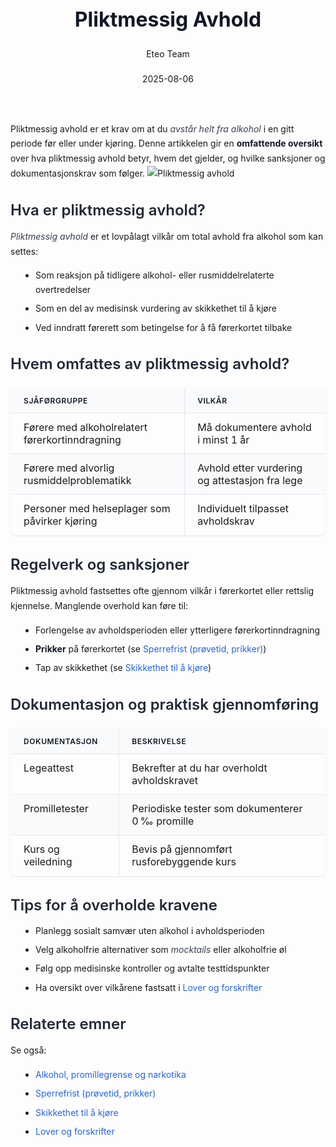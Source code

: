 ﻿---
title: "Pliktmessig Avhold"
date: 2025-08-06
draft: false
author: "Eteo Team"
description: "Guide to Pliktmessig Avhold for Norwegian driving theory exam."
categories: ["Driving Theory"]
tags: ["driving", "theory", "safety"]
featured_image: "/blog/pliktmessig-avhold/pliktmessig-avhold-image.svg"
---
<style>
/* Base text styling */
.article-content {
  font-family: 'Inter', -apple-system, BlinkMacSystemFont, 'Segoe UI', Roboto, Oxygen, Ubuntu, Cantarell, 'Open Sans', 'Helvetica Neue', sans-serif;
  line-height: 1.6;
  color: #1f2937;
  font-size: 16px;
}
/* Headers */
h1 {
  font-size: 2rem;
  font-weight: 700;
  margin: 2rem 0 1.5rem;
  color: #111827;
}
h2 {
  font-size: 1.5rem;
  font-weight: 600;
  margin: 2rem 0 1rem;
  color: #1f2937;
}
h3 {
  font-size: 1.25rem;
  font-weight: 600;
  margin: 1.5rem 0 0.75rem;
  color: #374151;
}
/* Paragraphs */
p {
  margin: 1rem 0;
  line-height: 1.7;
}
/* Lists */
ul, ol {
  margin: 1rem 0 1rem 1.5rem;
  padding-left: 1rem;
}
li {
  margin-bottom: 0.5rem;
  line-height: 1.6;
}
/* Bold and emphasis text */
strong, b {
  font-weight: 700 !important;
  color: #111827;
}
em, i {
  font-style: italic;
  color: #374151;
}
strong em, b i, em strong, i b {
  font-weight: 700 !important;
  font-style: italic;
  color: #111827;
}
/* Links */
a {
  color: #2563eb;
  text-decoration: none;
  transition: color 0.2s ease;
}
a:hover {
  color: #1d4ed8;
  text-decoration: underline;
}
/* Code blocks */
pre, code {
  font-family: 'SFMono-Regular', Consolas, 'Liberation Mono', Menlo, monospace;
  background-color: #f3f4f6;
  border-radius: 0.375rem;
  font-size: 0.875em;
}
pre {
  padding: 1rem;
  overflow-x: auto;
  margin: 1rem 0;
}
code {
  padding: 0.2em 0.4em;
}
/* Blockquotes */
blockquote {
  border-left: 4px solid #e5e7eb;
  margin: 1.5rem 0;
  padding: 0.75rem 1rem 0.75rem 1.5rem;
  background-color: #f9fafb;
  color: #4b5563;
  font-style: italic;
}
/* Tables */
table {
  margin: 1.5rem auto !important;
  border-collapse: collapse !important;
  width: 100% !important;
  max-width: 100%;
  box-shadow: 0 1px 3px rgba(0,0,0,0.1) !important;
  border-radius: 0.5rem !important;
  overflow: hidden !important;
  border: 1px solid #e5e7eb !important;
  display: table !important;
}
th, td {
  padding: 0.75rem 1.25rem !important;
  text-align: left !important;
  border: 1px solid #e5e7eb !important;
  vertical-align: top;
}
th {
  background-color: #f9fafb !important;
  font-weight: 600 !important;
  color: #111827 !important;
  text-transform: uppercase !important;
  font-size: 0.75rem !important;
  letter-spacing: 0.05em !important;
}
tr:nth-child(even) {
  background-color: #f9fafb !important;
}
tr:hover {
  background-color: #f3f4f6 !important;
}
/* Responsive adjustments */
@media (max-width: 768px) {
  .article-content {
    font-size: 15px;
  }
  h1 { font-size: 1.75rem; }
  h2 { font-size: 1.375rem; }
  h3 { font-size: 1.125rem; }
  table {
    display: block !important;
    overflow-x: auto !important;
    -webkit-overflow-scrolling: touch;
  }
}
</style>
Pliktmessig avhold er et krav om at du _avstår helt fra alkohol_ i en gitt periode før eller under kjøring. Denne artikkelen gir en **omfattende oversikt** over hva pliktmessig avhold betyr, hvem det gjelder, og hvilke sanksjoner og dokumentasjonskrav som følger.
![Pliktmessig avhold](/blog/pliktmessig-avhold/pliktmessig-avhold-image.svg)
## Hva er pliktmessig avhold?
*Pliktmessig avhold* er et lovpålagt vilkår om total avhold fra alkohol som kan settes:
- Som reaksjon på tidligere alkohol- eller rusmiddelrelaterte overtredelser
- Som en del av medisinsk vurdering av skikkethet til å kjøre
- Ved inndratt førerett som betingelse for å få førerkortet tilbake
## Hvem omfattes av pliktmessig avhold?
| Sjåførgruppe                              | Vilkår                               |
|-------------------------------------------|--------------------------------------|
| Førere med alkoholrelatert førerkortinndragning | Må dokumentere avhold i minst 1 år   |
| Førere med alvorlig rusmiddelproblematikk | Avhold etter vurdering og attestasjon fra lege |
| Personer med helseplager som påvirker kjøring | Individuelt tilpasset avholdskrav     |
## Regelverk og sanksjoner
Pliktmessig avhold fastsettes ofte gjennom vilkår i førerkortet eller rettslig kjennelse. Manglende overhold kan føre til:
- Forlengelse av avholdsperioden eller ytterligere førerkortinndragning
- **Prikker** på førerkortet (se [Sperrefrist (prøvetid, prikker)](/blogs/teori/sperrefrist-provetid-prikker "Sperrefrist, prøvetid og prikker"))
- Tap av skikkethet (se [Skikkethet til å kjøre](/blogs/teori/skikkethet-til-a-kjore "Skikkethet til å kjøre"))
## Dokumentasjon og praktisk gjennomføring
| Dokumentasjon            | Beskrivelse                              |
|--------------------------|------------------------------------------|
| Legeattest               | Bekrefter at du har overholdt avholdskravet |
| Promilletester           | Periodiske tester som dokumenterer 0 ‰ promille |
| Kurs og veiledning       | Bevis på gjennomført rusforebyggende kurs  |
## Tips for å overholde kravene
- Planlegg sosialt samvær uten alkohol i avholdsperioden
- Velg alkoholfrie alternativer som *mocktails* eller alkoholfrie øl
- Følg opp medisinske kontroller og avtalte testtidspunkter
- Ha oversikt over vilkårene fastsatt i [Lover og forskrifter](/blogs/teori/lover-og-forskrifter "Lover og forskrifter")
## Relaterte emner
Se også:
- [Alkohol, promillegrense og narkotika](/blogs/teori/alkohol-promillegrense-og-narkotika "Alkohol, promillegrense og narkotika")
- [Sperrefrist (prøvetid, prikker)](/blogs/teori/sperrefrist-provetid-prikker "Sperrefrist, prøvetid og prikker")
- [Skikkethet til å kjøre](/blogs/teori/skikkethet-til-a-kjore "Skikkethet til å kjøre")
- [Lover og forskrifter](/blogs/teori/lover-og-forskrifter "Lover og forskrifter")